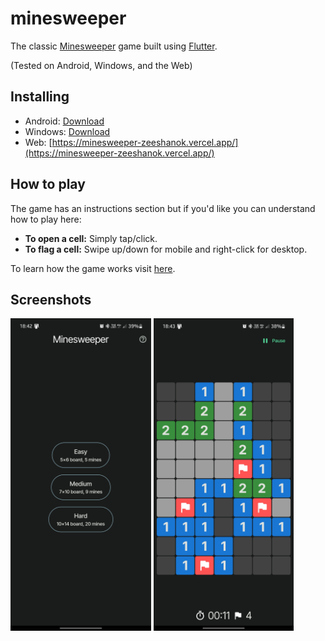 # minesweeper

The classic [Minesweeper](https://en.wikipedia.org/wiki/Minesweeper_(video_game)) game built using [Flutter](https://flutter.dev).

(Tested on Android, Windows, and the Web)

## Installing
- Android: [Download](https://github.com/zeeshanok/minesweeper/releases/download/v1.0.0/android-arm64-v8a.apk)
- Windows: [Download](https://github.com/zeeshanok/minesweeper/releases/download/v1.0.0/windows-x64.zip)
- Web: [https://minesweeper-zeeshanok.vercel.app/](https://minesweeper-zeeshanok.vercel.app/)

## How to play
The game has an instructions section but if you'd like you can understand how to play here:
- __To open a cell:__ Simply tap/click.
- __To flag a cell:__ Swipe up/down for mobile and right-click for desktop.

To learn how the game works visit [here](https://en.wikipedia.org/wiki/Minesweeper_(video_game)#Gameplay).
## Screenshots
<img src="images/home.jpg" alt="Minesweeeper home page" height="500"> 
<img src="images/game.jpg" alt="Minesweeper game" height="500">
